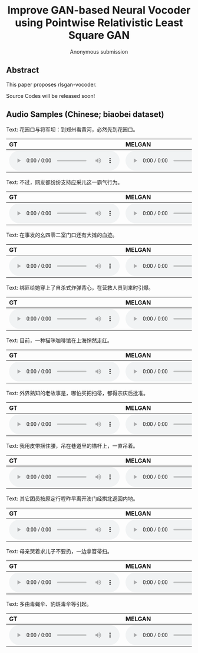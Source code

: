 # <center> Improve GAN-based Neural Vocoder using Pointwise Relativistic Least Square GAN </center>

<center> Anonymous submission </center>

## Abstract
This paper proposes rlsgan-vocoder.

Source Codes will be released soon!  

## Audio Samples (Chinese; biaobei dataset)


Text: 花园口与将军坝：到郑州看黄河，必然先到花园口。

| **GT** | **MELGAN** | **MELGAN+PRLSGAN(ours)** | **PWGAN** | **PWGAN+PRLSGAN(ours)** |
| :--- | :--- | :--- | :--- | :--- |
| <audio src="wavs/009815/gt.wav" controls preload></audio> | <audio src="wavs/009815/melgan.wav" controls preload></audio> | <audio src="wavs/009815/melgan_prls.wav" controls preload></audio> | <audio src="wavs/009815/pwgan.wav" controls preload></audio> | <audio src="wavs/009815/pwgan_prls.wav" controls preload></audio> |

Text: 不过，网友都纷纷支持应采儿这一霸气行为。

| **GT** | **MELGAN** | **MELGAN+PRLSGAN(ours)** | **PWGAN** | **PWGAN+PRLSGAN(ours)** |
| :--- | :--- | :--- | :--- | :--- |
| <audio src="wavs/009564/gt.wav" controls preload></audio> | <audio src="wavs/009564/melgan.wav" controls preload></audio> | <audio src="wavs/009564/melgan_prls.wav" controls preload></audio> | <audio src="wavs/009564/pwgan.wav" controls preload></audio> | <audio src="wavs/009564/pwgan_prls.wav" controls preload></audio> |

Text: 在事发的幺四零二室门口还有大摊的血迹。

| **GT** | **MELGAN** | **MELGAN+PRLSGAN(ours)** | **PWGAN** | **PWGAN+PRLSGAN(ours)** |
| :--- | :--- | :--- | :--- | :--- |
| <audio src="wavs/009318/gt.wav" controls preload></audio> | <audio src="wavs/009318/melgan.wav" controls preload></audio> | <audio src="wavs/009318/melgan_prls.wav" controls preload></audio> | <audio src="wavs/009318/pwgan.wav" controls preload></audio> | <audio src="wavs/009318/pwgan_prls.wav" controls preload></audio> |

Text: 绑匪给她穿上了自杀式炸弹背心，在营救人员到来时引爆。

| **GT** | **MELGAN** | **MELGAN+PRLSGAN(ours)** | **PWGAN** | **PWGAN+PRLSGAN(ours)** |
| :--- | :--- | :--- | :--- | :--- |
| <audio src="wavs/006461/gt.wav" controls preload></audio> | <audio src="wavs/006461/melgan.wav" controls preload></audio> | <audio src="wavs/006461/melgan_prls.wav" controls preload></audio> | <audio src="wavs/006461/pwgan.wav" controls preload></audio> | <audio src="wavs/006461/pwgan_prls.wav" controls preload></audio> |

Text: 目前，一种猫咪咖啡馆在上海悄然走红。

| **GT** | **MELGAN** | **MELGAN+PRLSGAN(ours)** | **PWGAN** | **PWGAN+PRLSGAN(ours)** |
| :--- | :--- | :--- | :--- | :--- |
| <audio src="wavs/005552/gt.wav" controls preload></audio> | <audio src="wavs/005552/melgan.wav" controls preload></audio> | <audio src="wavs/005552/melgan_prls.wav" controls preload></audio> | <audio src="wavs/005552/pwgan.wav" controls preload></audio> | <audio src="wavs/005552/pwgan_prls.wav" controls preload></audio> |

Text: 外界熟知的老故事是，哪怕买把扫帚，都得宗庆后批准。

| **GT** | **MELGAN** | **MELGAN+PRLSGAN(ours)** | **PWGAN** | **PWGAN+PRLSGAN(ours)** |
| :--- | :--- | :--- | :--- | :--- |
| <audio src="wavs/003746/gt.wav" controls preload></audio> | <audio src="wavs/003746/melgan.wav" controls preload></audio> | <audio src="wavs/003746/melgan_prls.wav" controls preload></audio> | <audio src="wavs/003746/pwgan.wav" controls preload></audio> | <audio src="wavs/003746/pwgan_prls.wav" controls preload></audio> |

Text: 我用皮带捆住腰，吊在巷道里的锚杆上，一直吊着。

| **GT** | **MELGAN** | **MELGAN+PRLSGAN(ours)** | **PWGAN** | **PWGAN+PRLSGAN(ours)** |
| :--- | :--- | :--- | :--- | :--- |
| <audio src="wavs/003271/gt.wav" controls preload></audio> | <audio src="wavs/003271/melgan.wav" controls preload></audio> | <audio src="wavs/003271/melgan_prls.wav" controls preload></audio> | <audio src="wavs/003271/pwgan.wav" controls preload></audio> | <audio src="wavs/003271/pwgan_prls.wav" controls preload></audio> |

Text: 其它团员按原定行程昨早离开澳门经拱北返回内地。

| **GT** | **MELGAN** | **MELGAN+PRLSGAN(ours)** | **PWGAN** | **PWGAN+PRLSGAN(ours)** |
| :--- | :--- | :--- | :--- | :--- |
| <audio src="wavs/002340/gt.wav" controls preload></audio> | <audio src="wavs/002340/melgan.wav" controls preload></audio> | <audio src="wavs/002340/melgan_prls.wav" controls preload></audio> | <audio src="wavs/002340/pwgan.wav" controls preload></audio> | <audio src="wavs/002340/pwgan_prls.wav" controls preload></audio> |

Text: 母亲哭着求儿子不要扔，一边拿笤帚扫。

| **GT** | **MELGAN** | **MELGAN+PRLSGAN(ours)** | **PWGAN** | **PWGAN+PRLSGAN(ours)** |
| :--- | :--- | :--- | :--- | :--- |
| <audio src="wavs/000954/gt.wav" controls preload></audio> | <audio src="wavs/000954/melgan.wav" controls preload></audio> | <audio src="wavs/000954/melgan_prls.wav" controls preload></audio> | <audio src="wavs/000954/pwgan.wav" controls preload></audio> | <audio src="wavs/000954/pwgan_prls.wav" controls preload></audio> |

Text: 多由毒蝇伞、豹斑毒伞等引起。

| **GT** | **MELGAN** | **MELGAN+PRLSGAN(ours)** | **PWGAN** | **PWGAN+PRLSGAN(ours)** |
| :--- | :--- | :--- | :--- | :--- |
| <audio src="wavs/000409/gt.wav" controls preload></audio> | <audio src="wavs/000409/melgan.wav" controls preload></audio> | <audio src="wavs/000409/melgan_prls.wav" controls preload></audio> | <audio src="wavs/000409/pwgan.wav" controls preload></audio> | <audio src="wavs/000409/pwgan_prls.wav" controls preload></audio> |

